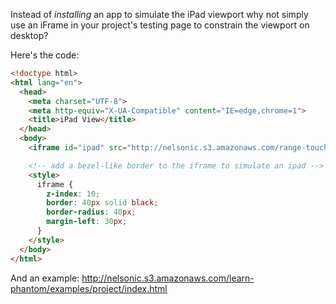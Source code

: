 Instead of *installing* an app to simulate the iPad viewport why not simply 
use an iFrame in your project's testing page to constrain the viewport on desktop?

Here's the code:

```html
<!doctype html>
<html lang="en">
  <head>
    <meta charset="UTF-8">
    <meta http-equiv="X-UA-Compatible" content="IE=edge,chrome=1">
    <title>iPad View</title>
  </head>
  <body>
    <iframe id="ipad" src="http://nelsonic.s3.amazonaws.com/range-touch/index.html" frameborder="0" width="1024" height="768"></iframe>

    <!-- add a bezel-like border to the iframe to simulate an ipad -->
    <style>
      iframe {
        z-index: 10;
        border: 40px solid black;
        border-radius: 40px;
        margin-left: 30px;
      }
    </style>
  </body>
</html>
```

And an example: http://nelsonic.s3.amazonaws.com/learn-phantom/examples/project/index.html